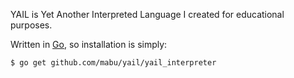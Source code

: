 YAIL is Yet Another Interpreted Language I created for educational purposes.

Written in [Go], so installation is simply:

	$ go get github.com/mabu/yail/yail_interpreter

[Go]: http://golang.org
